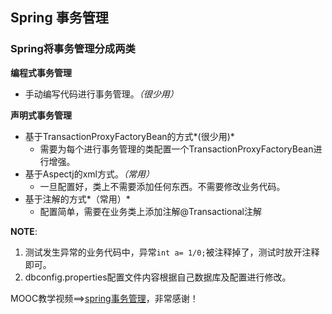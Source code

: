 ## Spring 事务管理

### Spring将事务管理分成两类

**编程式事务管理**
- 手动编写代码进行事务管理。*（很少用）*

**声明式事务管理**
- 基于TransactionProxyFactoryBean的方式*(很少用)*
   * 需要为每个进行事务管理的类配置一个TransactionProxyFactoryBean进行增强。
- 基于Aspectj的xml方式。*（常用）*
   * 一旦配置好，类上不需要添加任何东西。不需要修改业务代码。
- 基于注解的方式*（常用）*
   * 配置简单，需要在业务类上添加注解@Transactional注解

**NOTE**:
1. 测试发生异常的业务代码中，异常`int a= 1/0;`被注释掉了，测试时放开注释即可。
2. dbconfig.properties配置文件内容根据自己数据库及配置进行修改。

MOOC教学视频==>[spring事务管理](http://www.imooc.com/learn/478)，非常感谢！
